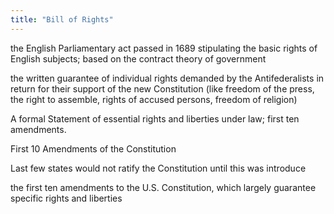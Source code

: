 ```yaml
---
title: "Bill of Rights"
---
```

the English Parliamentary act passed in 1689 stipulating the basic rights of English subjects; based on the contract theory of government

the written guarantee of individual rights demanded by the Antifederalists in return for their support of the new Constitution (like freedom of the press, the right to assemble, rights of accused persons, freedom of religion)

A formal Statement of essential rights and liberties under law; first ten amendments.

First 10 Amendments of the Constitution

Last few states would not ratify the Constitution until this was introduce

the first ten amendments to the U.S. Constitution, which largely guarantee specific rights and liberties

